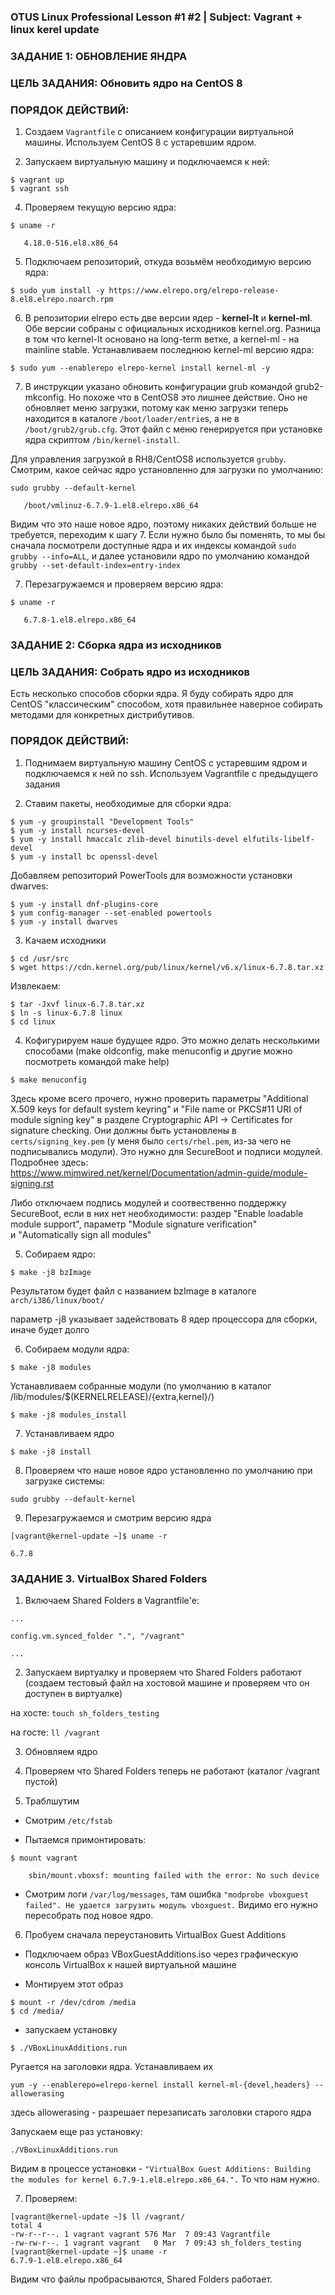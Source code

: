 ### OTUS Linux Professional Lesson #1 #2 | Subject: Vagrant + linux kerel update
 
### ЗАДАНИЕ 1: ОБНОВЛЕНИЕ ЯНДРА

### ЦЕЛЬ ЗАДАНИЯ: Обновить ядро на CentOS 8

### ПОРЯДОК ДЕЙСТВИЙ:

1. Создаем `Vagrantfile` с описанием конфигурации виртуальной машины. Используем CentOS 8 с устаревшим ядром.

2. Запускаем виртуальную машину и подключаемся к ней:
```
$ vagrant up
$ vagrant ssh
```
4. Проверяем текущую версию ядра:
```
$ uname -r
   
   4.18.0-516.el8.x86_64
```
5. Подключаем репозиторий, откуда возьмём необходимую версию ядра:
```
$ sudo yum install -y https://www.elrepo.org/elrepo-release-8.el8.elrepo.noarch.rpm 
```
6. В репозитории elrepo есть две версии ядер - **kernel-lt** и **kernel-ml**. Обе версии собраны с официальных исходников kernel.org.
Разница в том что kernel-lt основано на long-term ветке, а kernel-ml - на mainline stable. 
Устанавливаем последнюю kernel-ml версию ядра:
```
$ sudo yum --enablerepo elrepo-kernel install kernel-ml -y
```
7. В инструкции указано обновить конфигурации grub командой grub2-mkconfig. Но похоже что в CentOS8 это лишнее действие. Оно не обновляет меню загрузки,
потому как меню загрузки теперь находится в каталоге `/boot/loader/entrie`s, а не в `/boot/grub2/grub.cfg`. Этот файл с меню генерируется при установке ядра скриптом `/bin/kernel-install`.

Для управления загрузкой в RH8/CentOS8 используется `grubby`. Cмотрим, какое сейчас ядро установленно для загрузки по умолчанию:
```
sudo grubby --default-kernel
   
   /boot/vmlinuz-6.7.9-1.el8.elrepo.x86_64
```  
Видим что это наше новое ядро, поэтому никаких действий больше не требуется, переходим к шагу 7. Если нужно было бы поменять, то мы бы сначала посмотрели доступные ядра и их индексы 
командой `sudo grubby --info=ALL`, и далее установили ядро по умолчанию командой `grubby --set-default-index=entry-index`

7. Перезагружаемся и проверяем версию ядра:
```
$ uname -r
   
   6.7.8-1.el8.elrepo.x86_64
```


### ЗАДАНИЕ 2: Сборка ядра из исходников

### ЦЕЛЬ ЗАДАНИЯ: Собрать ядро из исходников

Есть несколько способов сборки ядра. Я буду собирать ядро для CentOS "классическим" способом, хотя правильнее наверное собирать методами для конкретных дистрибутивов.

### ПОРЯДОК ДЕЙСТВИЙ:

1. Поднимаем виртуальную машину CentOS с устаревшим ядром и подключаемся к ней по ssh. Используем Vagrantfile с предыдущего задания

2. Ставим пакеты, необходимые для сборки ядра:
```
$ yum -y groupinstall "Development Tools"
$ yum -y install ncurses-devel
$ yum -y install hmaccalc zlib-devel binutils-devel elfutils-libelf-devel
$ yum -y install bc openssl-devel
```
Добавляем репозиторий PowerTools для возможности установки dwarves:
```
$ yum -y install dnf-plugins-core
$ yum config-manager --set-enabled powertools
$ yum -y install dwarves
```
3. Качаем исходники
```
$ cd /usr/src
$ wget https://cdn.kernel.org/pub/linux/kernel/v6.x/linux-6.7.8.tar.xz
```
Извлекаем:
```
$ tar -Jxvf linux-6.7.8.tar.xz
$ ln -s linux-6.7.8 linux
$ cd linux
```
4. Кофигурируем наше будущее ядро. Это можно делать несколькими способами (make oldconfig, make menuconfig и другие можно посмотреть командой make help)
```
$ make menuconfig
```
Здесь кроме всего прочего, нужно проверить параметры "Additional X.509 keys for default system keyring" и "File name or PKCS#11 URI of module signing key" в разделе
Cryptographic API -> Certificates for signature checking. Они должны быть установлены в `certs/signing_key.pem` (у меня было `certs/rhel.pem`, из-за чего не подписывались модули). 
Это нужно для SecureBoot и подписи модулей. Подробнее здесь: https://www.mjmwired.net/kernel/Documentation/admin-guide/module-signing.rst

Либо отключаем подпись модулей и соотвественно поддержку SecureBoot, если в них нет необходимости: раздер "Enable loadable module support", параметр "Module signature verification"  
и "Automatically sign all modules"

5. Собираем ядро:
```
$ make -j8 bzImage
```
Результатом будет файл с названием bzImage в каталоге `arch/i386/linux/boot/`

параметр -j8 указывает задействовать 8 ядер процессора для сборки, иначе будет долго

6. Собираем модули ядра: 
```
$ make -j8 modules
```
Устанавливаем собранные модули (по умолчанию в каталог /lib/modules/$(KERNELRELEASE)/{extra,kernel}/)
```
$ make -j8 modules_install 
```
7. Устанавливаем ядро
```
$ make -j8 install
```
8. Проверяем что наше новое ядро установленно по умолчанию при загрузке системы:
```
sudo grubby --default-kernel
```
9. Перезагружаемся и смотрим версию ядра
```
[vagrant@kernel-update ~]$ uname -r

6.7.8
```

### ЗАДАНИЕ 3. VirtualBox Shared Folders

1. Включаем Shared Folders в Vagrantfile'е:
```
...

config.vm.synced_folder ".", "/vagrant"

...
```
2. Запускаем виртуалку и проверяем что Shared Folders работают (создаем тестовый файл на хостовой машине и проверяем что он доступен в виртуалке)

на хосте: `touch sh_folders_testing`

на госте: `ll /vagrant`

3. Обновляем ядро 

4. Проверяем что Shared Folders теперь не работают (каталог /vagrant пустой)

5. Траблшутим

- Смотрим `/etc/fstab`

- Пытаемся примонтировать:
```
$ mount vagrant

    sbin/mount.vboxsf: mounting failed with the error: No such device
```
- Смотрим логи `/var/log/messages`, там ошибка `"modprobe vboxguest failed". Не удается загрузить модуль vboxguest.` Видимо его нужно пересобрать под новое ядро. 

6. Пробуем сначала переустановить VirtualBox Guest Additions

- Подключаем образ VBoxGuestAdditions.iso через графическую консоль VirtualBox к нашей виртуальной машине

- Монтируем этот образ
```
$ mount -r /dev/cdrom /media
$ cd /media/
```
- запускаем установку 
```
$ ./VBoxLinuxAdditions.run
```
Ругается на заголовки ядра. Устанавливаем их
```
yum -y --enablerepo=elrepo-kernel install kernel-ml-{devel,headers} --allowerasing
```
здесь allowerasing - разрешает перезаписать заголовки старого ядра

Запускаем еще раз установку:
```
./VBoxLinuxAdditions.run
```
Видим в процессе установки - `"VirtualBox Guest Additions: Building the modules for kernel 6.7.9-1.el8.elrepo.x86_64.".` То что нам нужно. 

7. Проверяем:
```
[vagrant@kernel-update ~]$ ll /vagrant/
total 4
-rw-r--r--. 1 vagrant vagrant 576 Mar  7 09:43 Vagrantfile
-rw-rw-r--. 1 vagrant vagrant   0 Mar  7 09:43 sh_folders_testing
[vagrant@kernel-update ~]$ uname -r
6.7.9-1.el8.elrepo.x86_64
```
Видим что файлы пробрасываются, Shared Folders работает.











